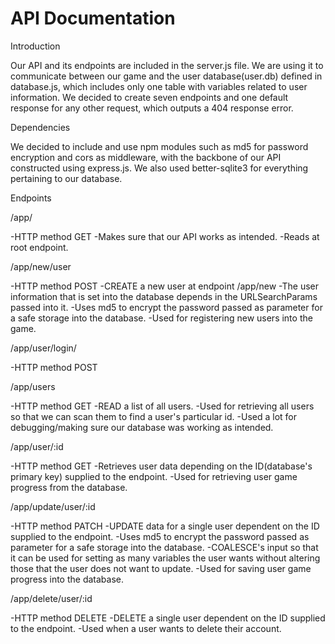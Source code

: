 # API Documentation

Introduction

Our API and its endpoints are included in the server.js file. We are using it to communicate between
our game and the user database(user.db) defined in database.js, which includes only one table with 
variables related to user information. We decided to create seven endpoints and one default response 
for any other request, which outputs a 404 response error.

Dependencies

We decided to include and use npm modules such as md5 for password encryption and cors as middleware,
with the backbone of our API constructed using express.js. We also used better-sqlite3 for everything
pertaining to our database.


Endpoints

/app/

-HTTP method GET
-Makes sure that our API works as intended.
-Reads at root endpoint.

/app/new/user

-HTTP method POST
-CREATE a new user at endpoint /app/new
-The user information that is set into the database depends in the URLSearchParams passed into it.
-Uses md5 to encrypt the password passed as parameter for a safe storage into the database.
-Used for registering new users into the game.

/app/user/login/

-HTTP method POST

/app/users

-HTTP method GET
-READ a list of all users.
-Used for retrieving all users so that we can scan them to find a user's particular id.
-Used a lot for debugging/making sure our database was working as intended.

/app/user/:id

-HTTP method GET
-Retrieves user data depending on the ID(database's primary key) supplied to the endpoint.
-Used for retrieving user game progress from the database.

/app/update/user/:id

-HTTP method PATCH
-UPDATE data for a single user dependent on the ID supplied to the endpoint.
-Uses md5 to encrypt the password passed as parameter for a safe storage into the database.
-COALESCE's input so that it can be used for setting as many variables the user wants without 
altering those that the user does not want to update.
-Used for saving user game progress into the database.

/app/delete/user/:id

-HTTP method DELETE
-DELETE a single user dependent on the ID supplied to the endpoint.
-Used when a user wants to delete their account.
